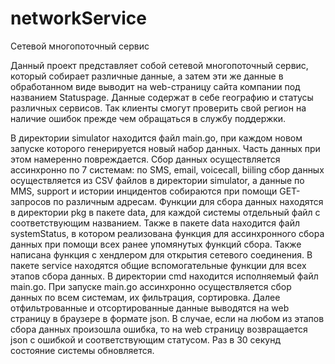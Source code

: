 # networkService
Сетевой многопоточный сервис

Данный проект представляет собой сетевой многопоточный сервис, который собирает различные данные, а затем эти же данные в обработанном виде выводит на web-страницу
сайта компании под названием Statuspage. Данные содержат в себе географию и статусы различных сервисов. Так клиенты смогут проверить свой регион на наличие ошибок прежде чем обращаться в службу поддержки.

В директории simulator находится файл main.go, при каждом новом запуске которого генерируется новый набор данных. Часть данных при этом намеренно повреждается.
Сбор данных осуществляется ассинхронно по 7 системам: по SMS, email, voicecall, biiling сбор данных осуществляется из CSV файлов в директории simulator, а данные по MMS, support и истории инцидентов собираются при помощи GET-запросов по различным адресам. Функции для сбора данных находятся в директории pkg в пакете data, для каждой системы отдельный файл с соответствующим названием. Также в пакете data находится файл systemStatus, в котором реализована функция для ассинхронного сбора данных при помощи всех ранее упомянутых функций сбора. Также написана функция с хендлером для открытия сетевого соединения.
В пакете service находятся общие вспомогательные функции для всех этапов сбора данных. 
В директории cmd находится исполняемый файл main.go.
При запуске main.go ассинхронно осуществляется сбор данных по всем системам, их фильтрация, сортировка. Далее отфильтрованные и отсортированные данные выводятся на web страницу в браузере в формате json. В случае, если на любом из этапов сбора данных произошла ошибка, то на web страницу возвращается json с ошибкой и соответствующим статусом. Раз в 30 секунд состояние системы обновляется.
